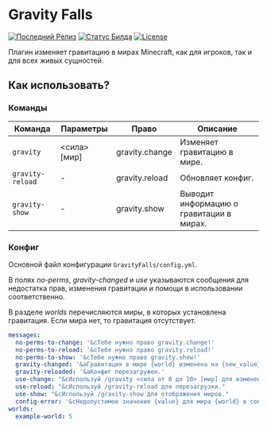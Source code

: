# Gravity Falls

<a href="https://github.com/TheSpace-hub/GravityFalls/releases"><img src="https://img.shields.io/github/v/release/TheSpace-hub/GravityFalls?style=flat-square" alt="Последний Релиз"></a>
<a href="https://github.com/TheSpace-hub/GravityFalls/actions"><img src="https://img.shields.io/github/actions/workflow/status/TheSpace-hub/GravityFalls/build.yml?style=flat-square&label=Build" alt="Статус Билда"></a>
<a href="https://github.com/TheSpace-hub/GravityFalls?tab=MIT-1-ov-file"><img src="https://img.shields.io/github/license/TheSpace-hub/GravityFalls?style=flat-square" alt="License"></a>

Плагин изменяет гравитацию в мирах Minecraft, как для игроков, так и для всех живых сущностей.

## Как использовать?

### Команды

| Команда          | Параметры    | Право          | Описание                                 |
|------------------|--------------|----------------|------------------------------------------|
| `gravity`        | <сила> [мир] | gravity.change | Изменяет гравитацию в мире.              |
| `gravity-reload` | -            | gravity.reload | Обновляет конфиг.                        |
| `gravity-show`   | -            | gravity.show   | Выводит информацию о гравитации в мирах. |

### Конфиг

Основной файл конфигурации `GravityFalls/config.yml`.

В полях _no-perms_, _gravity-changed_ и _use_ указываются сообщения для недостатка прав, изменения гравитации и помощи в
использовании соответственно.

В разделе _worlds_ перечисляются миры, в которых установлена гравитация. Если мира нет, то гравитация отсутствует.

```yml
messages:
  no-perms-to-change: '&cТебе нужно право gravity.change!'
  no-perms-to-reload: '&cТебе нужно право gravity.reload!'
  no-perms-to-show: '&cТебе нужно право gravity.show!'
  gravity-changed: '&aГравитация в мире {world} изменена на {new_value}.'
  gravity-reloaded: '&aКонфиг перезагружен.'
  use-change: "&cИспользуй /gravity <сила от 0 до 10> [мир] для изменения гравитации."
  use-reload: "&cИспользуй /gravity-reload для перезагрузки."
  use-show: "&cИспользуй /gravity-show для отображения миров."
  config-error: '&cНедопустимое значение {value} для мира {world} в config.yml!'
worlds:
  example-world: 5
```
